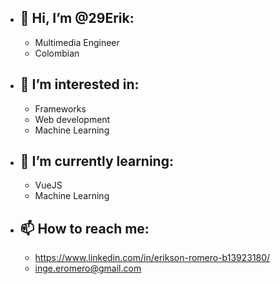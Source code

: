- 👋 Hi, I’m @29Erik:
  -
  - Multimedia Engineer
  - Colombian
- 👀 I’m interested in:
  -
  - Frameworks
  - Web development
  - Machine Learning
- 🌱 I’m currently learning:
  -
  - VueJS
  - Machine Learning
- 📫 How to reach me: 
  - 
  - https://www.linkedin.com/in/erikson-romero-b13923180/
  - inge.eromero@gmail.com

<!---
29Erik/29Erik is a ✨ special ✨ repository because its `README.md` (this file) appears on your GitHub profile.
You can click the Preview link to take a look at your changes.
--->

